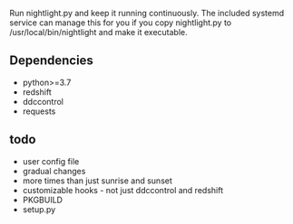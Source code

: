 Run nightlight.py and keep it running continuously. The included systemd service can manage this for you if you copy nightlight.py to /usr/local/bin/nightlight and make it executable.

## Dependencies
- python>=3.7
- redshift
- ddccontrol
- requests

## todo
- user config file
- gradual changes
- more times than just sunrise and sunset
- customizable hooks - not just ddccontrol and redshift
- PKGBUILD
- setup.py